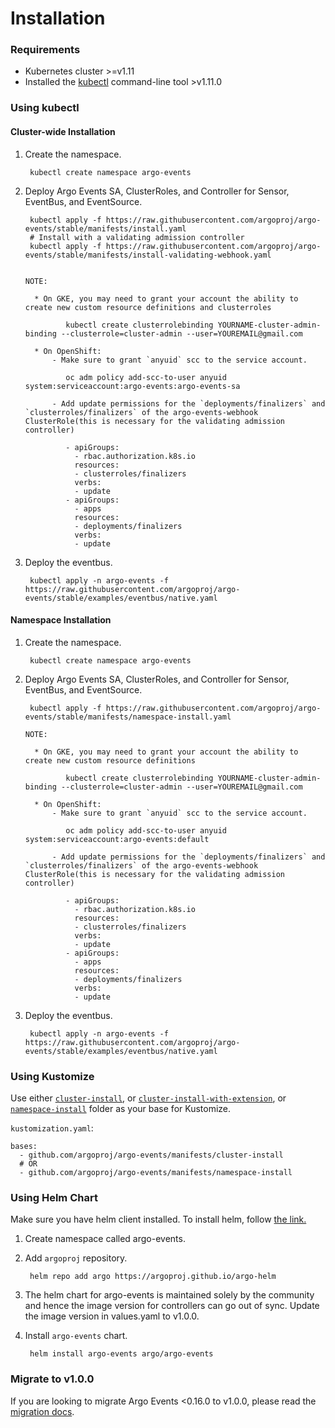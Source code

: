 # Installation

### Requirements

* Kubernetes cluster >=v1.11
* Installed the [kubectl](https://kubernetes.io/docs/tasks/tools/install-kubectl/) command-line tool >v1.11.0

### Using kubectl

#### Cluster-wide Installation

1. Create the namespace.

        kubectl create namespace argo-events

2. Deploy Argo Events SA, ClusterRoles, and Controller for Sensor, EventBus, and EventSource.

        kubectl apply -f https://raw.githubusercontent.com/argoproj/argo-events/stable/manifests/install.yaml
        # Install with a validating admission controller
        kubectl apply -f https://raw.githubusercontent.com/argoproj/argo-events/stable/manifests/install-validating-webhook.yaml


       NOTE:

         * On GKE, you may need to grant your account the ability to create new custom resource definitions and clusterroles

                kubectl create clusterrolebinding YOURNAME-cluster-admin-binding --clusterrole=cluster-admin --user=YOUREMAIL@gmail.com

         * On OpenShift:
             - Make sure to grant `anyuid` scc to the service account.

                oc adm policy add-scc-to-user anyuid system:serviceaccount:argo-events:argo-events-sa

             - Add update permissions for the `deployments/finalizers` and `clusterroles/finalizers` of the argo-events-webhook ClusterRole(this is necessary for the validating admission controller)

                - apiGroups:
                  - rbac.authorization.k8s.io
                  resources:
                  - clusterroles/finalizers
                  verbs:
                  - update
                - apiGroups:
                  - apps
                  resources:
                  - deployments/finalizers
                  verbs:
                  - update

3. Deploy the eventbus.

        kubectl apply -n argo-events -f https://raw.githubusercontent.com/argoproj/argo-events/stable/examples/eventbus/native.yaml

#### Namespace Installation

1. Create the namespace.

        kubectl create namespace argo-events

2. Deploy Argo Events SA, ClusterRoles, and Controller for Sensor, EventBus, and EventSource.

        kubectl apply -f https://raw.githubusercontent.com/argoproj/argo-events/stable/manifests/namespace-install.yaml

       NOTE:

         * On GKE, you may need to grant your account the ability to create new custom resource definitions

                kubectl create clusterrolebinding YOURNAME-cluster-admin-binding --clusterrole=cluster-admin --user=YOUREMAIL@gmail.com

         * On OpenShift:
             - Make sure to grant `anyuid` scc to the service account.

                oc adm policy add-scc-to-user anyuid system:serviceaccount:argo-events:default

             - Add update permissions for the `deployments/finalizers` and `clusterroles/finalizers` of the argo-events-webhook ClusterRole(this is necessary for the validating admission controller)

                - apiGroups:
                  - rbac.authorization.k8s.io
                  resources:
                  - clusterroles/finalizers
                  verbs:
                  - update
                - apiGroups:
                  - apps
                  resources:
                  - deployments/finalizers
                  verbs:
                  - update

3. Deploy the eventbus.

        kubectl apply -n argo-events -f https://raw.githubusercontent.com/argoproj/argo-events/stable/examples/eventbus/native.yaml

### Using Kustomize

Use either [`cluster-install`](https://github.com/argoproj/argo-events/tree/stable/manifests/cluster-install), or [`cluster-install-with-extension`](https://github.com/argoproj/argo-events/tree/stable/manifests/cluster-install-with-extension), or [`namespace-install`](https://github.com/argoproj/argo-events/tree/stable/manifests/namespace-install) folder as your base for Kustomize.

`kustomization.yaml`:

    bases:
      - github.com/argoproj/argo-events/manifests/cluster-install
      # OR
      - github.com/argoproj/argo-events/manifests/namespace-install

### Using Helm Chart

Make sure you have helm client installed. To install helm, follow <a href="https://docs.helm.sh/using_helm/">the link.</a>

1. Create namespace called argo-events.

1. Add `argoproj` repository.

        helm repo add argo https://argoproj.github.io/argo-helm

1. The helm chart for argo-events is maintained solely by the community and hence the image version for controllers can go out of sync.
   Update the image version in values.yaml to v1.0.0.

1. Install `argo-events` chart.

        helm install argo-events argo/argo-events

### Migrate to v1.0.0

If you are looking to migrate Argo Events <0.16.0 to v1.0.0, please read the [migration docs](https://github.com/argoproj/argo-events/wiki/Migration-path-for-v0.17.0).
